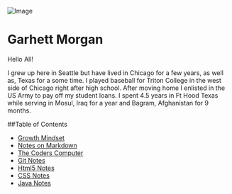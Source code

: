 ![Image](https://scontent-sea1-1.xx.fbcdn.net/v/t1.0-1/p160x160/11998988_10153213309728165_2169761095942928948_n.jpg?_nc_cat=108&_nc_sid=dbb9e7&_nc_ohc=3v6CcTe89I8AX9Zb2iq&_nc_ht=scontent-sea1-1.xx&_nc_tp=6&oh=e2c993cc54c1543b41b302bad585a854&oe=5E94E422)

<!-- Only I can see this! -->

# Garhett Morgan

Hello All!

I grew up here in Seattle but have lived in Chicago for a few years, as well as, Texas for a some time. I played baseball for Triton College in the west side of Chicago right after high school. After moving home I enlisted in the US Army to pay off my student loans. I spent 4.5 years in Ft Hood Texas while serving in Mosul, Iraq for a year and Bagram, Afghanistan for 9 months. 

##Table of Contents

  - [Growth Mindset](https://garhettm.github.io/learning-journal-repo/growth-mindset)
  - [Notes on Markdown](https://garhettm.github.io/learning-journal-repo/notes-about-markdown)
  - [The Coders Computer](https://garhettm.github.io/learning-journal-repo/coders-computer)
  - [Git Notes](https://garhettm.github.io/learning-journal-repo/notes-git-revision)
  - [Html5 Notes](https://garhettm.github.io/learning-journal-repo/html5-notes)
  - [CSS Notes](https://garhettm.github.io/learning-journal-repo/css-notes)
  - [Java Notes](https://garhettm.github.io/learning-journal-repo/java)